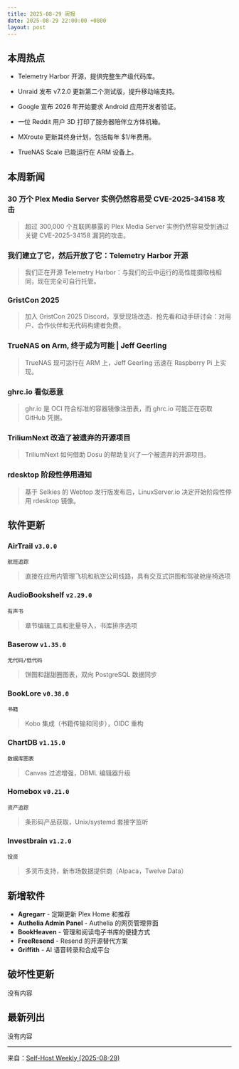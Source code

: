 ```yaml
---
title: 2025-08-29 周报
date: 2025-08-29 22:00:00 +0800
layout: post
---
```


## 本周热点

* Telemetry Harbor 开源，提供完整生产级代码库。


* Unraid 发布 v7.2.0 更新第二个测试版，提升移动端支持。


* Google 宣布 2026 年开始要求 Android 应用开发者验证。


* 一位 Reddit 用户 3D 打印了服务器陪伴立方体机箱。


* MXroute 更新其终身计划，包括每年 $1/年费用。


* TrueNAS Scale 已能运行在 ARM 设备上。

## 本周新闻

### 30 万个 Plex Media Server 实例仍然容易受 CVE-2025-34158 攻击

> 超过 300,000 个互联网暴露的 Plex Media Server 实例仍然容易受到通过关键 CVE-2025-34158 漏洞的攻击。


### 我们建立了它，然后开放了它：Telemetry Harbor 开源

> 我们正在开源 Telemetry Harbor：与我们的云中运行的高性能摄取栈相同，现在完全可自行托管。


### GristCon 2025

> 加入 GristCon 2025 Discord，享受现场改造、抢先看和动手研讨会：对用户、合作伙伴和无代码构建者免费。


### TrueNAS on Arm, 终于成为可能 | Jeff Geerling

> TrueNAS 现可运行在 ARM 上，Jeff Geerling 迅速在 Raspberry Pi 上实现。


### ghrc.io 看似恶意

> ghr.io 是 OCI 符合标准的容器镜像注册表，而 ghrc.io 可能正在窃取 GitHub 凭据。


### TriliumNext 改造了被遗弃的开源项目

> TriliumNext 如何借助 Dosu 的帮助复兴了一个被遗弃的开源项目。


### rdesktop 阶段性停用通知

> 基于 Selkies 的 Webtop 发行版发布后，LinuxServer.io 决定开始阶段性停用 rdesktop 镜像。

## 软件更新

### AirTrail `v3.0.0`
`航班追踪` 

> 直接在应用内管理飞机和航空公司线路，具有交互式饼图和驾驶舱座椅选项


### AudioBookshelf `v2.29.0`
`有声书` 

> 章节编辑工具和批量导入，书库排序选项


### Baserow `v1.35.0`
`无代码/低代码` 

> 饼图和甜甜圈图表，双向 PostgreSQL 数据同步


### BookLore `v0.38.0`
`书籍` 

> Kobo 集成（书籍传输和同步），OIDC 重构


### ChartDB `v1.15.0`
`数据库图表` 

> Canvas 过滤增强，DBML 编辑器升级


### Homebox `v0.21.0`
`资产追踪` 

> 条形码产品获取，Unix/systemd 套接字监听


### Investbrain `v1.2.0`
`投资` 

> 多货币支持，新市场数据提供商（Alpaca，Twelve Data）

## 新增软件

- **Agregarr** - 定期更新 Plex Home 和推荐
- **Authelia Admin Panel** - Authelia 的网页管理界面
- **BookHeaven** - 管理和阅读电子书库的便捷方式
- **FreeResend** - Resend 的开源替代方案
- **Griffith** - AI 语音转录和合成平台

## 破坏性更新

没有内容

## 最新列出

没有内容

------

来自：[Self-Host Weekly (2025-08-29)](https://selfh.st/weekly/2025-08-29/)